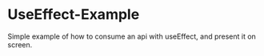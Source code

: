 # UseEffect-Example
Simple example of how to consume an api with useEffect, and present it on screen.